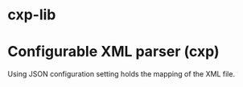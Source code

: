 # cxp-lib
# Configurable XML parser (cxp)

Using JSON configuration setting holds the mapping of the XML file.
